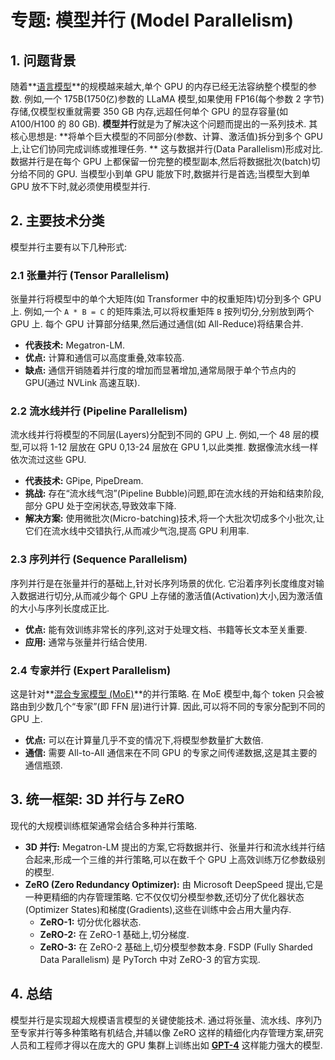 # 专题: 模型并行 (Model Parallelism)
## 1. 问题背景
随着**[语言模型](./Lecture1-Language-Models.md)**的规模越来越大,单个 GPU 的内存已经无法容纳整个模型的参数. 例如,一个 175B(1750亿)参数的 LLaMA 模型,如果使用 FP16(每个参数 2 字节)存储,仅模型权重就需要 350 GB 内存,远超任何单个 GPU 的显存容量(如 A100/H100 的 80 GB). 
**模型并行**就是为了解决这个问题而提出的一系列技术. 其核心思想是: **将单个巨大模型的不同部分(参数、计算、激活值)拆分到多个 GPU 上,让它们协同完成训练或推理任务. **
这与数据并行(Data Parallelism)形成对比. 数据并行是在每个 GPU 上都保留一份完整的模型副本,然后将数据批次(batch)切分给不同的 GPU. 当模型小到单 GPU 能放下时,数据并行是首选;当模型大到单 GPU 放不下时,就必须使用模型并行. 
## 2. 主要技术分类
模型并行主要有以下几种形式: 
### 2.1 张量并行 (Tensor Parallelism)
张量并行将模型中的单个大矩阵(如 Transformer 中的权重矩阵)切分到多个 GPU 上. 例如,一个 `A * B = C` 的矩阵乘法,可以将权重矩阵 `B` 按列切分,分别放到两个 GPU 上. 每个 GPU 计算部分结果,然后通过通信(如 All-Reduce)将结果合并. 
*   **代表技术:** Megatron-LM. 
*   **优点:** 计算和通信可以高度重叠,效率较高. 
*   **缺点:** 通信开销随着并行度的增加而显著增加,通常局限于单个节点内的 GPU(通过 NVLink 高速互联). 
### 2.2 流水线并行 (Pipeline Parallelism)
流水线并行将模型的不同层(Layers)分配到不同的 GPU 上. 例如,一个 48 层的模型,可以将 1-12 层放在 GPU 0,13-24 层放在 GPU 1,以此类推. 数据像流水线一样依次流过这些 GPU. 
*   **代表技术:** GPipe, PipeDream. 
*   **挑战:** 存在“流水线气泡”(Pipeline Bubble)问题,即在流水线的开始和结束阶段,部分 GPU 处于空闲状态,导致效率下降. 
*   **解决方案:** 使用微批次(Micro-batching)技术,将一个大批次切成多个小批次,让它们在流水线中交错执行,从而减少气泡,提高 GPU 利用率. 
### 2.3 序列并行 (Sequence Parallelism)
序列并行是在张量并行的基础上,针对长序列场景的优化. 它沿着序列长度维度对输入数据进行切分,从而减少每个 GPU 上存储的激活值(Activation)大小,因为激活值的大小与序列长度成正比. 
*   **优点:** 能有效训练非常长的序列,这对于处理文档、书籍等长文本至关重要. 
*   **应用:** 通常与张量并行结合使用. 
### 2.4 专家并行 (Expert Parallelism)
这是针对**[混合专家模型 (MoE)](./Lecture1-Mixture-of-Experts.md)**的并行策略. 在 MoE 模型中,每个 token 只会被路由到少数几个“专家”(即 FFN 层)进行计算. 因此,可以将不同的专家分配到不同的 GPU 上. 
*   **优点:** 可以在计算量几乎不变的情况下,将模型参数量扩大数倍. 
*   **通信:** 需要 All-to-All 通信来在不同 GPU 的专家之间传递数据,这是其主要的通信瓶颈. 
## 3. 统一框架: 3D 并行与 ZeRO
现代的大规模训练框架通常会结合多种并行策略. 
*   **3D 并行:** Megatron-LM 提出的方案,它将数据并行、张量并行和流水线并行结合起来,形成一个三维的并行策略,可以在数千个 GPU 上高效训练万亿参数级别的模型. 
*   **ZeRO (Zero Redundancy Optimizer):** 由 Microsoft DeepSpeed 提出,它是一种更精细的内存管理策略. 它不仅仅切分模型参数,还切分了优化器状态(Optimizer States)和梯度(Gradients),这些在训练中会占用大量内存. 
    *   **ZeRO-1:** 切分优化器状态. 
    *   **ZeRO-2:** 在 ZeRO-1 基础上,切分梯度. 
    *   **ZeRO-3:** 在 ZeRO-2 基础上,切分模型参数本身. FSDP (Fully Sharded Data Parallelism) 是 PyTorch 中对 ZeRO-3 的官方实现. 
## 4. 总结
模型并行是实现超大规模语言模型的关键使能技术. 通过将张量、流水线、序列乃至专家并行等多种策略有机结合,并辅以像 ZeRO 这样的精细化内存管理方案,研究人员和工程师才得以在庞大的 GPU 集群上训练出如 **[GPT-4](./Lecture1-GPT-4.md)** 这样能力强大的模型. 